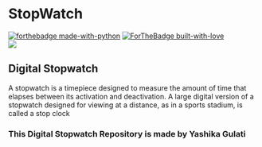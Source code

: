 

# StopWatch 

[![forthebadge made-with-python](http://ForTheBadge.com/images/badges/made-with-java.svg)](https://www.java.com/en/)
[![ForTheBadge built-with-love](http://ForTheBadge.com/images/badges/built-with-love.svg)](https://GitHub.com/Dank-del/) <br>
<a href="https://rachit-pal.github.io/Stopwatch/"> <img src="https://svgur.com/i/iob.svg" /> </a>

## Digital Stopwatch

A stopwatch is a timepiece designed to measure the amount of time that elapses between its activation and deactivation.
A large digital version of a stopwatch designed for viewing at a distance, as in a sports stadium, is called a stop clock

### This Digital Stopwatch Repository is made by Yashika Gulati
